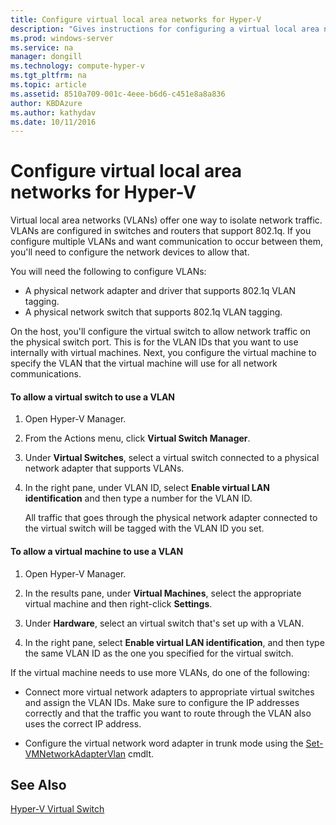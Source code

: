 ```yaml
---
title: Configure virtual local area networks for Hyper-V
description: "Gives instructions for configuring a virtual local area network (VLAN) for use by virtual machines on a Hyper-V host."
ms.prod: windows-server
ms.service: na
manager: dongill
ms.technology: compute-hyper-v
ms.tgt_pltfrm: na
ms.topic: article
ms.assetid: 8510a709-001c-4eee-b6d6-c451e8a8a836
author: KBDAzure
ms.author: kathydav
ms.date: 10/11/2016
---
```

# Configure virtual local area networks for Hyper-V
Virtual local area networks \(VLANs\) offer one way to isolate network traffic. VLANs are configured in switches and routers that support 802.1q. If you configure multiple VLANs and want communication to occur between them, you'll need to configure the network devices to allow that. 

You will need the following to configure VLANs:  
  
-   A physical network adapter and driver that supports 802.1q VLAN tagging.  
-   A physical network switch that supports 802.1q VLAN tagging.  
  
On the host, you'll configure the virtual switch to allow network traffic on the physical switch port. This is for the VLAN IDs that you want to use internally with virtual machines. Next, you configure the virtual machine to specify the VLAN that the virtual machine will use for all network communications.  
  
#### To allow a virtual switch to use a VLAN  
  
1.  Open Hyper\-V Manager.  
  
2.  From the Actions menu, click **Virtual Switch Manager**.  
  
3.  Under **Virtual Switches**, select a virtual switch connected to a physical network adapter that supports VLANs. 

4. In the right pane, under VLAN ID, select **Enable virtual LAN identification** and then type a number for the VLAN ID.  
  
    All traffic that goes through the physical network adapter connected to the virtual switch will be tagged with the VLAN ID you set.  
  
#### To allow a virtual machine to use a VLAN  
  
1.  Open Hyper\-V Manager.  
  
2.  In the results pane, under **Virtual Machines**, select the appropriate virtual machine and then right-click **Settings**.  

3.  Under **Hardware**, select an virtual switch that's set up with a VLAN.
  
4.  In the right pane, select **Enable virtual LAN identification**, and then type the same VLAN ID as the one you specified for the virtual switch. 

If the virtual machine needs to use more VLANs, do one of the following:  
  
-   Connect more virtual network adapters to appropriate virtual switches and assign the VLAN IDs. Make sure to configure the IP addresses correctly and that the traffic you want to route through the VLAN also uses the correct IP address.  
  
-   Configure the virtual network word adapter in trunk mode using the [Set\-VMNetworkAdapterVlan](https://technet.microsoft.com/library/hh848475.aspx) cmdlt.
  
## See Also  
 
[Hyper\-V Virtual Switch](https://technet.microsoft.com/windows-server-docs/networking/technologies/hyper-v-virtual-switch/hyper-v-virtual-switch)